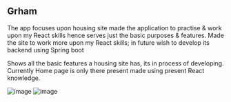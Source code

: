 ## Grham

The app focuses upon housing site made the application to practise & work upon my React skills hence serves just the basic purposes & features. 
Made the site to work more upon my React skills; in future wish to develop its backend using Spring boot

Shows all the basic features a housing site has, its in process of developing. Currently Home page is only there present made using present React knowledge.



![image](https://github.com/RiyaaGupta02/Grham/assets/98845311/cc932a23-2bb3-40ab-b075-3366933a12cb)
![image](https://github.com/RiyaaGupta02/Grham/assets/98845311/7bb47325-21a3-458d-ac33-92f0caa47635)
